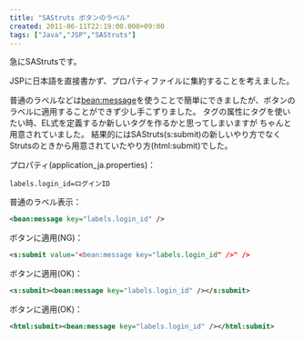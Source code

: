```yaml
---
title: "SAStruts ボタンのラベル"
created: 2011-06-11T22:19:00.000+09:00
tags: ["Java","JSP","SAStruts"]
---
```

急にSAStrutsです。

JSPに日本語を直接書かず、プロパティファイルに集約することを考えました。
<!--more-->
普通のラベルなどは<bean:message>を使うことで簡単にできましたが、ボタンのラベルに適用することができず少し手こずりました。
タグの属性にタグを使いたい時、EL式を定義するか新しいタグを作るかと思ってしまいますが
ちゃんと用意されていました。
結果的にはSAStruts(s:submit)の新しいやり方でなくStrutsのときから用意されていたやり方(html:submit)でした。

プロパティ(application\_ja.properties)：

```
labels.login_id=ログインID
```

普通のラベル表示：

```xml
<bean:message key="labels.login_id" />
```

ボタンに適用(NG)：

```xml
<s:submit value="<bean:message key="labels.login_id" />" />
```

ボタンに適用(OK)：

```xml
<s:submit><bean:message key="labels.login_id" /></s:submit>
```

ボタンに適用(OK)：

```xml
<html:submit><bean:message key="labels.login_id" /></html:submit>
```
